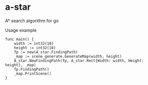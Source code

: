 # a-star
A* search algorithm for go

Usage example
```
func main() {
	width := int32(18)
	height := int32(18)
	fp := new(A_star.FindingPath)
	_map := scene_generate.GenerateMap(width, height)
	A_star.NewFindingPath(fp, A_star.Rect{Width: width, Height: height}, _map)
	fp.FindingPath()
	_map.PrintScene()
}
```
